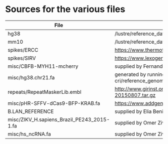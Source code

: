 # Sources for the various files 

__File__ | __Source__
--- | ---
hg38    |	/lustre/reference_data/mib-cri/reference_genomes/homo_sapiens/hg38/fasta/hsa.hg38.fa
mm10    |	/lustre/reference_data/mib-cri/reference_genomes/mus_musculus/mm10/fasta/mmu.mm10.fa
spikes/ERCC |	https://www.thermofisher.com/order/catalog/product/4456739
spikes/SIRV |   https://www.lexogen.com/wp-content/uploads/2015/08/SIRV_Sequences_150601.zip
misc/CBFB-MYH11-mcherry |   supplied by Fernando Calero, CIMR (Jan 21, 2016)
misc/hg38.chr21.fa  |	generated by running "samtools faidx /lustre/reference_data/mib-cri/reference_genomes/homo_sapiens/hg38/fasta/hsa.hg38.fa chr21 > hg38.chr21.fa"
repeats/RepeatMaskerLib.embl    |	http://www.girinst.org/server/RepBase/protected/repeatmaskerlibraries/repeatmaskerlibraries-20150807.tar.gz
misc/pHR-SFFV-dCas9-BFP-KRAB.fa |	https://www.addgene.org/46911/
B.LAN_REFERENCE	|	supplied by Elia Benito-Gutierrez, via the EBI servers (Dec 16, 2016)
misc/ZIKV_H.sapiens_Brazil_PE243_2015-1.fa   |   supplied by Omer Ziv (Mar 13, 2017)
misc/hs_ncRNA.fa    |   supplied by Omer Ziv (May 10, 2017), with extra modifications (May 13, 2017)
